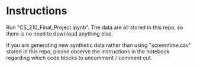 # Instructions

Run "CS_210_Final_Project.ipynb". The data are all stored in this repo, so there is no need to download anything else.

If you are generating new synthetic data rather than using "screentime.csv" stored in this repo, please observe the instructions in the notebook regarding which code blocks to uncomment / comment out.
